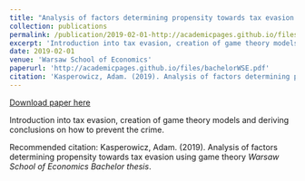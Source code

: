 ```yaml
---
title: "Analysis of factors determining propensity towards tax evasion using game theory"
collection: publications
permalink: /publication/2019-02-01-http://academicpages.github.io/files/bachelorWSE.pdf
excerpt: 'Introduction into tax evasion, creation of game theory models and deriving conclusions on how to prevent the crime.'
date: 2019-02-01
venue: 'Warsaw School of Economics'
paperurl: 'http://academicpages.github.io/files/bachelorWSE.pdf'
citation: 'Kasperowicz, Adam. (2019). Analysis of factors determining propensity towards tax evasion using game theory <i>Warsaw School of Economics Bachelor thesis</i>.'
---
```


<a href='http://academicpages.github.io/files/bachelorWSE.pdf'>Download paper here</a>

Introduction into tax evasion, creation of game theory models and deriving conclusions on how to prevent the crime.

Recommended citation: Kasperowicz, Adam. (2019). Analysis of factors determining propensity towards tax evasion using game theory <i>Warsaw School of Economics Bachelor thesis</i>.
